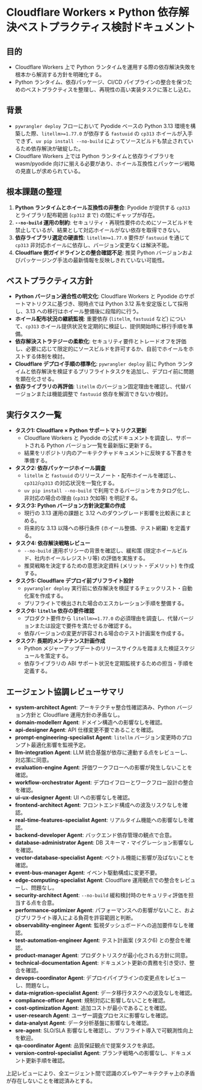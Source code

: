 # Cloudflare Workers × Python 依存解決ベストプラクティス検討ドキュメント

## 目的

- Cloudflare
  Workers 上で Python ランタイムを運用する際の依存解決失敗を根本から解消する方針を明確化する。
- Python ランタイム、依存パッケージ、CI/CD パイプラインの整合を保つためのベストプラクティスを整理し、再現性の高い実装タスクに落とし込む。

## 背景

- `pywrangler deploy` フローにおいて Pyodide ベースの Python
  3.13 環境を構築した際、`litellm>=1.77.0` が依存する `fastuuid` の `cp313`
  ホイールが入手できず、`uv pip install --no-build`
  によってソースビルドも禁止されているため依存解決が破綻した。
- Cloudflare
  Workers 上では Python ランタイムと依存ライブラリを wasm/pyodide 向けに揃える必要があり、ホイール互換性とパッケージ戦略の見直しが求められている。

## 根本課題の整理

1. **Python ランタイムとホイール互換性の非整合**: Pyodide が提供する `cp313`
   とライブラリ配布範囲 (`cp312` まで) の間にギャップが存在。
2. **`--no-build`
   運用の制約**: セキュリティ・再現性要件のためにソースビルドを禁止しているが、結果として対応ホイールがない依存を取得できない。
3. **依存ライブラリ選定の硬直性**: `litellm>=1.77.0` 要件が `fastuuid` を通じて
   `cp313` 非対応ホイールに依存し、バージョン変更なくは解決不能。
4. **Cloudflare 側ガイドラインとの整合確認不足**: 推奨 Python バージョンおよびパッケージング手法の最新情報を反映しきれていない可能性。

## ベストプラクティス方針

- **Python バージョン適合性の明文化**: Cloudflare
  Workers と Pyodide のサポートマトリクスに基づき、現時点では Python
  3.12 系を安定版として採用し、3.13 への移行はホイール整備後に段階的に行う。
- **ホイール配布状況の継続監視**: 重要依存 (`litellm`, `fastuuid`
  など) について、`cp313`
  ホイール提供状況を定期的に検証し、提供開始時に移行手順を準備。
- **依存解決ストラテジーの柔軟化**: セキュリティ要件とトレードオフを評価し、必要に応じて限定的にソースビルドを許可するか、自前でホイールをホストする体制を検討。
- **Cloudflare デプロイ手順の標準化**: `pywrangler deploy`
  前に Python ランタイムと依存解決を検証するプリフライトタスクを追加し、デプロイ前に問題を顕在化させる。
- **依存ライブラリの再評価**: `litellm`
  のバージョン固定理由を確認し、代替バージョンまたは機能調整で `fastuuid`
  依存を解消できないか検討。

## 実行タスク一覧

- **タスク1: Cloudflare × Python サポートマトリクス更新**
  - Cloudflare
    Workers と Pyodide の公式ドキュメントを調査し、サポートされる Python バージョン一覧を最新版に更新する。
  - 結果をリポジトリ内のアーキテクチャドキュメントに反映する下書きを準備する。
- **タスク2: 依存パッケージホイール調査**
  - `litellm` と `fastuuid`
    のリリースノート・配布ホイールを確認し、`cp312`/`cp313`
    の対応状況を一覧化する。
  - `uv pip install --no-build`
    で利用できるバージョンをカタログ化し、非対応の場合の理由 (`cp313`
    欠如等) を明記する。
- **タスク3: Python バージョン方針決定案の作成**
  - 現行の 3.13 運用の課題と 3.12 へのダウングレード影響を比較表にまとめる。
  - 将来的な 3.13 以降への移行条件 (ホイール整備、テスト網羅) を定義する。
- **タスク4: 依存解決戦略レビュー**
  - `--no-build`
    運用ポリシーの背景を確認し、緩和策 (限定ホイールビルド、社内ホイールレジストリ等) の評価を実施する。
  - 推奨戦略を決定するための意思決定資料 (メリット・デメリット) を作成する。
- **タスク5: Cloudflare デプロイ前プリフライト設計**
  - `pywrangler deploy`
    実行前に依存解決を検証するチェックリスト・自動化案を作成する。
  - プリフライトで検出された場合のエスカレーション手順を整備する。
- **タスク6: `litellm` 依存の要件確認**
  - プロダクト要件から `litellm>=1.77.0`
    の必須理由を調査し、代替バージョンまたは設定で要件を満たせるか確認する。
  - 依存バージョンの変更が許容される場合のテスト計画案を作成する。
- **タスク7: 長期的メンテナンス計画作成**
  - Python メジャーアップデートのリリースサイクルを踏まえた検証スケジュールを策定する。
  - 依存ライブラリの ABI サポート状況を定期監視するための担当・手順を定義する。

## エージェント協調レビューサマリ

- **system-architect
  Agent**: アーキテクチャ整合性確認済み、Python バージョン方針と Cloudflare 運用方針の矛盾なし。
- **domain-modellerr Agent**: ドメイン構造への影響なしを確認。
- **api-designer Agent**: API 仕様変更不要であることを確認。
- **prompt-engineering-specialist Agent**: `litellm`
  バージョン変更時のプロンプト最適化影響を監視予定。
- **llm-integration Agent**:
  LLM 統合基盤が依存に連動する点をレビューし、対応策に同意。
- **evaluation-engine Agent**: 評価ワークフローへの影響が発生しないことを確認。
- **workflow-orchestrator
  Agent**: デプロイフローとワークフロー設計の整合を確認。
- **ui-ux-designer Agent**: UI への影響なしを確認。
- **frontend-architect Agent**: フロントエンド構成への波及リスクなしを確認。
- **real-time-features-specialist Agent**: リアルタイム機能への影響なしを確認。
- **backend-developer Agent**: バックエンド依存管理の観点で合意。
- **database-administrator Agent**:
  DB スキーマ・マイグレーション影響なしを確認。
- **vector-database-specialist Agent**: ベクトル機能に影響が及ばないことを確認。
- **event-bus-manager Agent**: イベント駆動構成に変更不要。
- **edge-computing-specialist Agent**:
  Cloudflare 運用観点での整合をレビューし、問題なし。
- **security-architect Agent**: `--no-build`
  緩和検討時のセキュリティ評価を担当する点を合意。
- **performance-optimizer
  Agent**: パフォーマンスへの影響がないこと、およびプリフライト導入による負荷を許容範囲と判断。
- **observability-engineer Agent**: 監視ダッシュボードへの追加要件なしを確認。
- **test-automation-engineer Agent**: テスト計画案 (タスク6) との整合を確認。
- **product-manager Agent**: プロダクトリスクが最小化される方針に同意。
- **technical-documentation
  Agent**: ドキュメント更新の責務を引き受け、整合を確認。
- **devops-coordinator
  Agent**: デプロイパイプラインの変更点をレビューし、問題なし。
- **data-migration-specialist Agent**: データ移行タスクへの波及なしを確認。
- **compliance-officer Agent**: 規制対応に影響しないことを確認。
- **cost-optimization Agent**: 追加コストが最小であることを確認。
- **user-research Agent**: ユーザー調査プロセスに影響なしを確認。
- **data-analyst Agent**: データ分析基盤に影響なしを確認。
- **sre-agent**:
  SLO/SLA 影響なしを確認し、プリフライト導入で可観測性向上を歓迎。
- **qa-coordinator Agent**: 品質保証観点で提案タスクを承認。
- **version-control-specialist
  Agent**: ブランチ戦略への影響なし、ドキュメント更新手順を確認。

上記レビューにより、全エージェント間で認識のズレやアーキテクチャ上の矛盾が存在しないことを確認済みとする。
